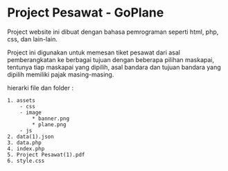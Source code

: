 # Project Pesawat - GoPlane

Project website ini dibuat dengan bahasa pemrograman seperti html, php, css, dan lain-lain.

Project ini digunakan untuk memesan tiket pesawat dari asal pemberangkatan ke berbagai tujuan dengan beberapa pilihan maskapai, tentunya tiap maskapai yang dipilih, asal bandara dan tujuan bandara yang dipilih memiliki pajak masing-masing.

hierarki file dan folder :

    1. assets
        - css
        - image
            * banner.png
            * plane.png
        - js
    2. data(1).json
    3. data.php
    4. index.php
    5. Project Pesawat(1).pdf
    6. style.css
